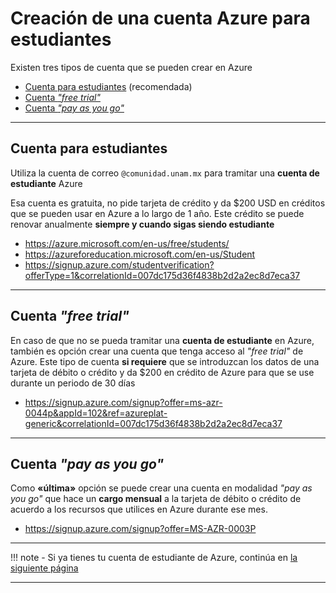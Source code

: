 # Creación de una cuenta Azure para estudiantes

Existen tres tipos de cuenta que se pueden crear en Azure

- [Cuenta para estudiantes][signup-azure-students] (recomendada)
- [Cuenta _"free trial"_][signup-azure-free-trial]
- [Cuenta _"pay as you go"_][signup-azure-pay-as-you-go]

--------------------------------------------------------------------------------
## Cuenta para estudiantes

Utiliza la cuenta de correo `@comunidad.unam.mx` para tramitar una **cuenta de estudiante** Azure

Esa cuenta es gratuita, no pide tarjeta de crédito y da $200 USD en créditos que se pueden usar en Azure a lo largo de 1 año.
Este crédito se puede renovar anualmente **siempre y cuando sigas siendo estudiante**

- <https://azure.microsoft.com/en-us/free/students/>
- <https://azureforeducation.microsoft.com/en-us/Student>
- <https://signup.azure.com/studentverification?offerType=1&correlationId=007dc175d36f4838b2d2a2ec8d7eca37>

--------------------------------------------------------------------------------

## Cuenta _"free trial"_

En caso de que no se pueda tramitar una **cuenta de estudiante** en Azure, también es opción crear una cuenta que tenga acceso al _"free trial"_ de Azure.
Este tipo de cuenta **si requiere** que se introduzcan los datos de una tarjeta de débito o crédito y da $200 en crédito de Azure para que se use durante un periodo de 30 días

- <https://signup.azure.com/signup?offer=ms-azr-0044p&appId=102&ref=azureplat-generic&correlationId=007dc175d36f4838b2d2a2ec8d7eca37>

--------------------------------------------------------------------------------

## Cuenta _"pay as you go"_

Como **«última»** opción se puede crear una cuenta en modalidad _"pay as you go"_ que hace un **cargo mensual** a la tarjeta de débito o crédito de acuerdo a los recursos que utilices en Azure durante ese mes.

- <https://signup.azure.com/signup?offer=MS-AZR-0003P>

--------------------------------------------------------------------------------

!!! note
    - Si ya tienes tu cuenta de estudiante de Azure, continúa en [la siguiente página](../maquina-virtual-azure)

--------------------------------------------------------------------------------

[welcome-to-azure]: https://azure.microsoft.com/en-us/get-started/welcome-to-azure/
[azure-faq-free-services]: https://azure.microsoft.com/en-us/free/free-account-faq/#free-services
[azure-free]: https://azure.microsoft.com/en-us/free/
[signup-azure-free-trial]: https://signup.azure.com/signup?offer=ms-azr-0044p&appId=102&ref=azureplat-generic&correlationId=007dc175d36f4838b2d2a2ec8d7eca37
[signup-azure-pay-as-you-go]: https://signup.azure.com/signup?offer=MS-AZR-0003P
[azure-education-students]: https://azureforeducation.microsoft.com/en-us/Student
[azure-students]: https://azure.microsoft.com/en-us/free/students/
[azure-students-faq]: https://azure.microsoft.com/en-us/offers/ms-azr-0170p/
[signup-azure-students]: https://signup.azure.com/studentverification?offerType=1&correlationId=007dc175d36f4838b2d2a2ec8d7eca37
[azure-education-hub-student-program]: https://docs.microsoft.com/en-us/azure/education-hub/azure-dev-tools-teaching/azure-students-program
[azure-education-hub-student-starter-program]: https://docs.microsoft.com/en-us/azure/education-hub/azure-dev-tools-teaching/azure-students-starter-program
[azure-student-developer-resources]: https://azure.microsoft.com/en-us/developer/students/
[azure-devtools-education]: https://azureforeducation.microsoft.com/devtools
[azure-docs-cost-mgt-data]: https://github.com/MicrosoftDocs/azure-docs/blob/main/articles/cost-management-billing/costs/understand-cost-mgt-data.md

[github-education-pack]: https://education.github.com/pack

[azure-freeservices-list]: https://portal.azure.com/#blade/Microsoft_Azure_Billing/FreeServicesBlade
[azure-vm-create-linux]: https://portal.azure.com/#create/microsoft.freeaccountvirtualmachine-linux
[azure-vm-list]: https://portal.azure.com/#create/Microsoft.VirtualMachine

[azure-serial-console-linux]: https://aka.ms/serialconsolelinux

[azure-vm-pricing]: https://azure.microsoft.com/en-us/pricing/vm-selector/

[azure-portal]: https://portal.azure.com/
